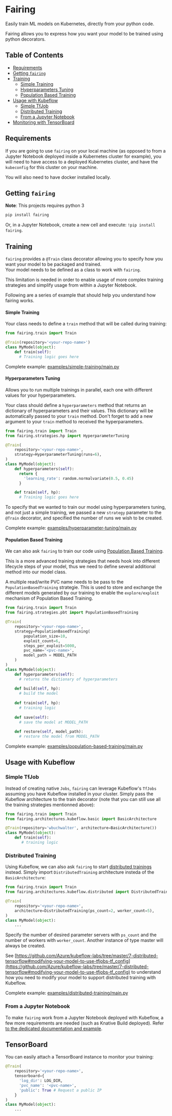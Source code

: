 # Fairing

Easily train ML models on Kubernetes, directly from your python code.  

Fairing allows you to express how you want your model to be trained using python decorators.  


## Table of Contents

- [Requirements](#requirements)
- [Getting `fairing`](#getting-fairing)
- [Training](#training)
  - [Simple Training](#simple-training)
  - [Hyperparameters Tuning](#hyperparameters-tuning)
  - [Population Based Training](#population-based-training)
- [Usage with Kubeflow](#usage-with-kubeflow)
  - [Simple TfJob](#simple-tfjob)
  - [Distributed Training](#distributed-training)
  - [From a Jupyter Notebook](#from-a-jupyter-notebook)
- [Monitoring with TensorBoard](#tensorboard)

## Requirements

If you are going to use `fairing` on your local machine (as opposed to from a Jupyter Notebook deployed inside a Kubernetes cluster for example), you will need 
to have access to a deployed Kubernetes cluster, and have the `kubeconfig` for this cluster on your machine.

You will also need to have docker installed locally.

## Getting `fairing`

**Note**: This projects requires python 3

```bash
pip install fairing
```

Or, in a Jupyter Notebook, create a new cell and execute: `!pip install fairing`.

## Training

`fairing` provides a `@Train` class decorator allowing you to specify how you want your model to be packaged and trained.  
Your model needs to be defined as a class to work with `fairing`. 

This limitation is needed in order to enable usage of more complex training strategies and simplify usage from within a Jupyter Notebook.

Following are a series of example that should help you understand how fairing works.
<!-- The train decorator 
* `package`: Defines the repository (this could be your DockerHub username, or something like `somerepo.acr.io` on Azure for example) and name that should be used to build the image. You can control wether you want to publish the image by setting `publish` to `True`.
* `strategy`: Specify which training strategy should be used (more details below).
* `architecture`: Specify which architecture should be used. (more details below)
* `tensorboard`: [Optional] If specified, will spawn an instance of TensorBoard to monitor your trainings
  * `log_dir`: Directory where the summaries are saved.
  * `pvc_name`: Name of an existing `PermanentVolumeClaim` that should be mounted.
  * `public`: If set to `True` then a public IP will be created for TensorBoard (provided your Kubernetes cluster supports this). Otherwise only a private IP will be created. -->

<!-- ### Training Strategies -->

#### Simple Training

Your class needs to define a `train` method that will be called during training:

```python
from fairing.train import Train

@Train(repository='<your-repo-name>')
class MyModel(object):
    def train(self):
      # Training logic goes here

```
<!-- No `strategy` is specified here, since the default `strategy` is `basicTrainingStrategy`. -->

Complete example: [examples/simple-training/main.py](./examples/simple-training/main.py)


#### Hyperparameters Tuning

Allows you to run multiple trainings in parallel, each one with different values for your hyperparameters.

Your class should define a `hyperparameters` method that returns an dictionary of hyperparameters and their values.
This dictionary will be automatically passed to your `train` method. 
Don't forget to add a new argument to your `train` method to received the hyperparameters.

```python
from fairing.train import Train
from fairing.strategies.hp import HyperparameterTuning

@Train(
    repository='<your-repo-name>',
    strategy=HyperparameterTuning(runs=6),
)
class MyModel(object):
    def hyperparameters(self):
      return {
        'learning_rate': random.normalvariate(0.5, 0.45)
      }

    def train(self, hp):
      # Training logic goes here
```

To specify that we wanted to train our model using hyperparameters tuning, and not just a simple training, 
we passed a new `strategy` parameter to the `@Train` decorator, and specified the number of runs we wish to be created.


Complete example: [examples/hyperparameter-tuning/main.py](./examples/hyperparameter-tuning/main.py)

#### Population Based Training

We can also ask `fairing` to train our code using [Population Based Training](https://deepmind.com/blog/population-based-training-neural-networks/).

This is a more advanced training strategies that needs hook into different lifecycle steps of your model, thus we need to define several additional method into our model class.

A multiple read/write PVC name needs to be pass to the `PopulationBasedTraining` strategie. This is used to store and exchange the different models generated by our training to enable the `explore/exploit` mechanism of Population Based Training.

```python
from fairing.train import Train
from fairing.strategies.pbt import PopulationBasedTraining

@Train(
    repository='<your-repo-name>',
    strategy=PopulationBasedTraining(
        population_size=10,
        exploit_count=6,
        steps_per_exploit=5000,
        pvc_name='<pvc-name>',
        model_path = MODEL_PATH
    )
)
class MyModel(object):
    def hyperparameters(self):
      # returns the dictionary of hyperparameters
    
    def build(self, hp):
      # build the model
    
    def train(self, hp):
      # training logic
    
    def save(self):
      # save the model at MODEL_PATH
    
    def restore(self, model_path):
      # restore the model from MODEL_PATH
```

Complete example: [examples/population-based-training/main.py](./examples/population-based-training/main.py)


<!-- ### Training Architectures

#### Basic Architure

This is the default `architecture`, each training run will be a single container acting in isolation.
No `architecure` is specified since this is the default value.

```python
# Note: we are note specifiying any architecture since this is the default value
@Train(package={'name': '<your-image-name>', 'repository': '<your-repo-name>', 'publish': True})
class MyModel(object):
    ...
```

Complete example: [examples/simple-training/main.py](./examples/simple-training/main.py) -->

## Usage with Kubeflow

### Simple TfJob

Instead of creating native `Jobs`, `fairing` can leverage Kubeflow's `TfJobs` assuming you have Kubeflow installed in your cluster.
Simply pass the Kubeflow architecture to the train decorator (note that you can still use all the training strategies mentionned above):

```python
from fairing.train import Train
from fairing.architectures.kubeflow.basic import BasicArchitecture

@Train(repository='wbuchwalter', architecture=BasicArchitecture())
class MyModel(object):
    def train(self):
       # training logic
```


### Distributed Training

Using Kubeflow, we can also ask `fairing` to start [distributed trainings](https://www.tensorflow.org/deploy/distributed) instead.
Simply import `DistributedTraining` architecture insteda of the `BasicArchitecture`:

```python
from fairing.train import Train
from fairing.architectures.kubeflow.distributed import DistributedTraining

@Train(
    repository='<your-repo-name>',
    architecture=DistributedTraining(ps_count=2, worker_count=5),
)
class MyModel(object):
    ...
```

Specify the number of desired parameter servers with `ps_count` and the number of workers with `worker_count`.
Another instance of type master will always be created.

See [https://github.com/Azure/kubeflow-labs/tree/master/7-distributed-tensorflow#modifying-your-model-to-use-tfjobs-tf_config](https://github.com/Azure/kubeflow-labs/tree/master/7-distributed-tensorflow#modifying-your-model-to-use-tfjobs-tf_config) to understand how you need to modify your model to support distributed training with Kubeflow.

Complete example: [examples/distributed-training/main.py](./examples/distributed-training/main.py)

### From a Jupyter Notebook

To make `fairing` work from a Jupyter Notebook deployed with Kubeflow, a few more requirements are needed (such as Knative Build deployed).
Refer [to the dedicated documentation and example](examples/kubeflow-jupyter-notebook/).

## TensorBoard

You can easily attach a TensorBoard instance to monitor your training:

```python
@Train(
    repository='<your-repo-name>',
    tensorboard={
      'log_dir': LOG_DIR,
      'pvc_name': '<pvc-name>',
      'public': True # Request a public IP
    }
)
class MyModel(object):
    ...
```

